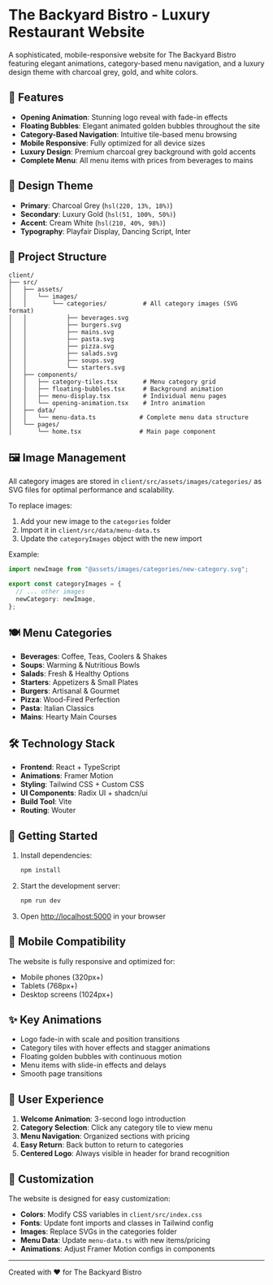 # The Backyard Bistro - Luxury Restaurant Website

A sophisticated, mobile-responsive website for The Backyard Bistro featuring elegant animations, category-based menu navigation, and a luxury design theme with charcoal grey, gold, and white colors.

## 🚀 Features

- **Opening Animation**: Stunning logo reveal with fade-in effects
- **Floating Bubbles**: Elegant animated golden bubbles throughout the site
- **Category-Based Navigation**: Intuitive tile-based menu browsing
- **Mobile Responsive**: Fully optimized for all device sizes
- **Luxury Design**: Premium charcoal grey background with gold accents
- **Complete Menu**: All menu items with prices from beverages to mains

## 🎨 Design Theme

- **Primary**: Charcoal Grey (`hsl(220, 13%, 18%)`)
- **Secondary**: Luxury Gold (`hsl(51, 100%, 50%)`)
- **Accent**: Cream White (`hsl(210, 40%, 98%)`)
- **Typography**: Playfair Display, Dancing Script, Inter

## 📁 Project Structure

```
client/
├── src/
│   ├── assets/
│   │   └── images/
│   │       └── categories/          # All category images (SVG format)
│   │           ├── beverages.svg
│   │           ├── burgers.svg
│   │           ├── mains.svg
│   │           ├── pasta.svg
│   │           ├── pizza.svg
│   │           ├── salads.svg
│   │           ├── soups.svg
│   │           └── starters.svg
│   ├── components/
│   │   ├── category-tiles.tsx       # Menu category grid
│   │   ├── floating-bubbles.tsx     # Background animation
│   │   ├── menu-display.tsx         # Individual menu pages
│   │   └── opening-animation.tsx    # Intro animation
│   ├── data/
│   │   └── menu-data.ts            # Complete menu data structure
│   └── pages/
│       └── home.tsx                # Main page component
```

## 🖼️ Image Management

All category images are stored in `client/src/assets/images/categories/` as SVG files for optimal performance and scalability.

To replace images:
1. Add your new image to the `categories` folder
2. Import it in `client/src/data/menu-data.ts`
3. Update the `categoryImages` object with the new import

Example:
```typescript
import newImage from "@assets/images/categories/new-category.svg";

export const categoryImages = {
  // ... other images
  newCategory: newImage,
};
```

## 🍽️ Menu Categories

- **Beverages**: Coffee, Teas, Coolers & Shakes
- **Soups**: Warming & Nutritious Bowls  
- **Salads**: Fresh & Healthy Options
- **Starters**: Appetizers & Small Plates
- **Burgers**: Artisanal & Gourmet
- **Pizza**: Wood-Fired Perfection
- **Pasta**: Italian Classics
- **Mains**: Hearty Main Courses

## 🛠️ Technology Stack

- **Frontend**: React + TypeScript
- **Animations**: Framer Motion
- **Styling**: Tailwind CSS + Custom CSS
- **UI Components**: Radix UI + shadcn/ui
- **Build Tool**: Vite
- **Routing**: Wouter

## 🚀 Getting Started

1. Install dependencies:
   ```bash
   npm install
   ```

2. Start the development server:
   ```bash
   npm run dev
   ```

3. Open [http://localhost:5000](http://localhost:5000) in your browser

## 📱 Mobile Compatibility

The website is fully responsive and optimized for:
- Mobile phones (320px+)
- Tablets (768px+)
- Desktop screens (1024px+)

## ✨ Key Animations

- Logo fade-in with scale and position transitions
- Category tiles with hover effects and stagger animations
- Floating golden bubbles with continuous motion
- Menu items with slide-in effects and delays
- Smooth page transitions

## 🎯 User Experience

1. **Welcome Animation**: 3-second logo introduction
2. **Category Selection**: Click any category tile to view menu
3. **Menu Navigation**: Organized sections with pricing
4. **Easy Return**: Back button to return to categories
5. **Centered Logo**: Always visible in header for brand recognition

## 🔧 Customization

The website is designed for easy customization:

- **Colors**: Modify CSS variables in `client/src/index.css`
- **Fonts**: Update font imports and classes in Tailwind config
- **Images**: Replace SVGs in the categories folder
- **Menu Data**: Update `menu-data.ts` with new items/pricing
- **Animations**: Adjust Framer Motion configs in components

---

Created with ❤️ for The Backyard Bistro